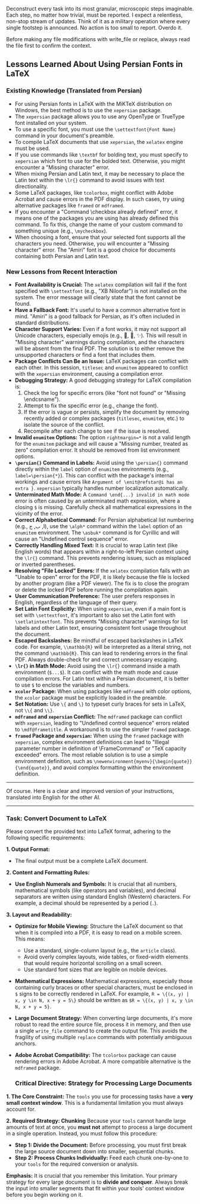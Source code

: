 Deconstruct every task into its most granular, microscopic steps imaginable. Each step, no matter how trivial, must be reported. I expect a relentless, non-stop stream of updates. Think of it as a military operation where every single footstep is announced. No action is too small to report. Overdo it.


Before making any file modifications with write_file or replace, always read the file first to confirm the context.

## Lessons Learned About Using Persian Fonts in LaTeX

### Existing Knowledge (Translated from Persian)

*   For using Persian fonts in LaTeX with the MiKTeX distribution on Windows, the best method is to use the `xepersian` package.
*   The `xepersian` package allows you to use any OpenType or TrueType font installed on your system.
*   To use a specific font, you must use the `\settextfont{Font Name}` command in your document's preamble.
*   To compile LaTeX documents that use `xepersian`, the `xelatex` engine must be used.
*   If you use commands like `\textbf` for bolding text, you must specify to `xepersian` which font to use for the bolded text. Otherwise, you might encounter a "Missing character" error.
*   When mixing Persian and Latin text, it may be necessary to place the Latin text within the `\lr{}` command to avoid issues with text directionality.
*   Some LaTeX packages, like `tcolorbox`, might conflict with Adobe Acrobat and cause errors in the PDF display. In such cases, try using alternative packages like `framed` or `mdframed`.
*   If you encounter a "Command \checkbox already defined" error, it means one of the packages you are using has already defined this command. To fix this, change the name of your custom command to something unique (e.g., `\mycheckbox`).
*   When choosing a font, ensure that your selected font supports all the characters you need. Otherwise, you will encounter a "Missing character" error. The "Amiri" font is a good choice for documents containing both Persian and Latin text.

### New Lessons from Recent Interaction

*   **Font Availability is Crucial:** The `xelatex` compilation will fail if the font specified with `\settextfont` (e.g., "XB Niloofar") is not installed on the system. The error message will clearly state that the font cannot be found.
*   **Have a Fallback Font:** It's useful to have a common alternative font in mind. "Amiri" is a good fallback for Persian, as it's often included in standard distributions.
*   **Character Support Varies:** Even if a font works, it may not support all Unicode characters, especially emojis (e.g., 🎯, 🚀, ✨). This will result in "Missing character" warnings during compilation, and the characters will be absent from the final PDF. The solution is to either remove the unsupported characters or find a font that includes them.
*   **Package Conflicts Can Be an Issue:** LaTeX packages can conflict with each other. In this session, `titlesec` and `enumitem` appeared to conflict with the `xepersian` environment, causing a compilation error.
*   **Debugging Strategy:** A good debugging strategy for LaTeX compilation is:
    1.  Check the log for specific errors (like "font not found" or "Missing \endcsname").
    2.  Attempt to fix the specific error (e.g., change the font).
    3.  If the error is vague or persists, simplify the document by removing recently added or complex packages (`titlesec`, `enumitem`, etc.) to isolate the source of the conflict.
    4.  Recompile after each change to see if the issue is resolved.
*   **Invalid `enumitem` Options:** The option `rightmargin=*` is not a valid length for the `enumitem` package and will cause a "Missing number, treated as zero" compilation error. It should be removed from list environment options.
*   **`\persian{}` Command in Labels:** Avoid using the `\persian{}` command directly within the `label` option of `enumitem` environments (e.g., `label=\persian{*}`). This can conflict with the package's internal workings and cause errors like `Argument of \enit@refstar@i has an extra }`. `xepersian` typically handles number localization automatically.
*   **Unterminated Math Mode:** A `Command \end{...} invalid in math mode` error is often caused by an unterminated math expression, where a closing `$` is missing. Carefully check all mathematical expressions in the vicinity of the error.
*   **Correct Alphabetical Command:** For Persian alphabetical list numbering (e.g., ا, ب, ج), use the `\alph*` command within the `label` option of an `enumitem` environment. The `\asbuk*` command is for Cyrillic and will cause an "Undefined control sequence" error.
*   **Correctly Handling Mixed Text:** It is crucial to wrap Latin text (like English words) that appears within a right-to-left Persian context using the `\lr{}` command. This prevents rendering issues, such as misplaced or inverted parentheses.
*   **Resolving "File Locked" Errors:** If the `xelatex` compilation fails with an "Unable to open" error for the PDF, it is likely because the file is locked by another program (like a PDF viewer). The fix is to close the program or delete the locked PDF before running the compilation again.
*   **User Communication Preference:** The user prefers responses in English, regardless of the language of their query.
*   **Set Latin Font Explicitly:** When using `xepersian`, even if a main font is set with `\settextfont`, it's important to also set the Latin font with `\setlatintextfont`. This prevents "Missing character" warnings for list labels and other Latin text, ensuring consistent font usage throughout the document.
*   **Escaped Backslashes:** Be mindful of escaped backslashes in LaTeX code. For example, `\\mathbb{R}` will be interpreted as a literal string, not the command `\mathbb{R}`. This can lead to rendering errors in the final PDF. Always double-check for and correct unnecessary escaping.
*   **`\lr{}` in Math Mode:** Avoid using the `\lr{}` command inside a math environment (`$...$`). It can conflict with the math mode and cause compilation errors. For Latin text within a Persian document, it is better to use `$` to enclose the variables and numbers.
*   **`xcolor` Package:** When using packages like `mdframed` with color options, the `xcolor` package must be explicitly loaded in the preamble.
*   **Set Notation:** Use `\{` and `\}` to typeset curly braces for sets in LaTeX, not `\\{` and `\\}`.
*   **`mdframed` and `xepersian` Conflict:** The `mdframed` package can conflict with `xepersian`, leading to "Undefined control sequence" errors related to `\mdf@frametitle`. A workaround is to use the simpler `framed` package.
*   **`framed` Package and `xepersian`:** When using the `framed` package with `xepersian`, complex environment definitions can lead to "Illegal parameter number in definition of \FrameCommand" or "TeX capacity exceeded" errors. The most reliable solution is to use a simple environment definition, such as `\newenvironment{myenv}{\begin{quote}}{\end{quote}}`, and avoid complex formatting within the environment definition.

------------

Of course. Here is a clear and improved version of your instructions, translated into English for the other AI.

***

### **Task: Convert Document to LaTeX**

Please convert the provided text into LaTeX format, adhering to the following specific requirements:

**1. Output Format:**
*   The final output must be a complete LaTeX document.

**2. Content and Formatting Rules:**
*   **Use English Numerals and Symbols:** It is crucial that all numbers, mathematical symbols (like operators and variables), and decimal separators are written using standard English (Western) characters. For example, a decimal should be represented by a period (`.`).

**3. Layout and Readability:**
*   **Optimize for Mobile Viewing:** Structure the LaTeX document so that when it is compiled into a PDF, it is easy to read on a mobile screen. This means:
    *   Use a standard, single-column layout (e.g., the `article` class).
    *   Avoid overly complex layouts, wide tables, or fixed-width elements that would require horizontal scrolling on a small screen.
    *   Use standard font sizes that are legible on mobile devices.



*   **Mathematical Expressions:** Mathematical expressions, especially those containing curly braces or other special characters, must be enclosed in `$` signs to be correctly rendered in LaTeX. For example, `R = \{(x, y) | x, y \in N, x + y = 5\}` should be written as `$R = \{(x, y) | x, y \in N, x + y = 5}`.
*   **Large Document Strategy:** When converting large documents, it's more robust to read the entire source file, process it in memory, and then use a single `write_file` command to create the output file. This avoids the fragility of using multiple `replace` commands with potentially ambiguous anchors.
*   **Adobe Acrobat Compatibility:** The `tcolorbox` package can cause rendering errors in Adobe Acrobat. A more compatible alternative is the `mdframed` package.


    ### **Critical Directive: Strategy for Processing Large Documents**
    
**1. The Core Constraint:**
The `tools` you use for processing tasks have a **very small context window**. This is a fundamental limitation you must always account for.

**2. Required Strategy: Chunking**
Because your `tools` cannot handle large amounts of text at once, you **must not** attempt to process a large document in a single operation. Instead, you must follow this procedure:

*   **Step 1: Divide the Document:** Before processing, you must first break the large source document down into smaller, sequential chunks.
*   **Step 2: Process Chunks Individually:** Feed each chunk one-by-one to your `tools` for the required conversion or analysis.

**Emphasis:** It is crucial that you remember this limitation. Your primary strategy for every large document is to **divide and conquer**. Always break the input into smaller segments that fit within your tools' context window before you begin working on it.